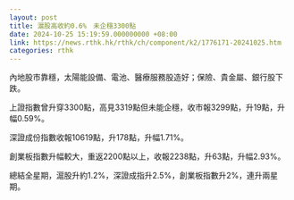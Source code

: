 ```yaml
---
layout: post
title: 滬股高收約0.6%　未企穩3300點
date: 2024-10-25 15:19:59.000000000 +08:00
link: https://news.rthk.hk/rthk/ch/component/k2/1776171-20241025.htm
categories: rthk
---
```


內地股市靠穩，太陽能設備、電池、醫療服務股造好；保險、貴金屬、銀行股下跌。

上證指數曾升穿3300點，高見3319點但未能企穩，收市報3299點，升19點，升幅0.59%。

深證成份指數收報10619點，升178點，升幅1.71%。

創業板指數升幅較大，重返2200點以上，收報2238點，升63點，升幅2.93%。

總結全星期，滬股升約1.2%，深證成指升2.5%，創業板指數升2%，連升兩星期。
